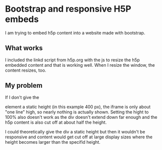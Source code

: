 # Bootstrap and responsive H5P embeds

I am trying to embed h5p content into a website made with bootstrap.

## What works
I included the linkd script from h5p.org with the js to resize the h5p embedded content and that is working well. When I resize the window, the content resizes, too.

## My problem
If I don't give the <div> element a static height (in this example 400 px), the iframe is only about "one line" high, so nearly nothing is actually shown.
Setting the hight to 100% also doesn't work as the div doesn't extend down far enough and the h5p content is also cut off at about half the height.

I could theoretically give the div a static height but then it wouldn't be responsive and content would get cut off at large display sizes where the height becomes larger than the specifid height.

